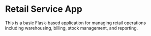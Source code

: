 # Retail Service App

This is a basic Flask-based application for managing retail operations including warehousing, billing, stock management, and reporting.